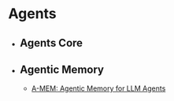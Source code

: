 # Agents
- ## Agents Core
- ## Agentic Memory
  + [A-MEM: Agentic Memory for LLM Agents](https://arxiv.org/pdf/2502.12110)

